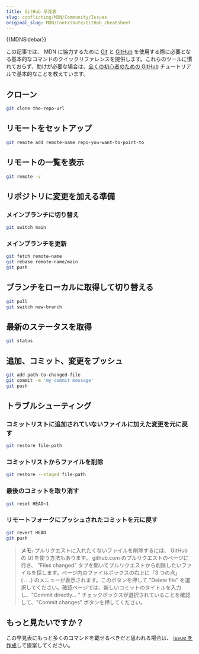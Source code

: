 ```yaml
---
title: GitHub 早見表
slug: conflicting/MDN/Community/Issues
original_slug: MDN/Contribute/GitHub_cheatsheet
---
```

{{MDNSidebar}}

この記事では、 MDN に協力するために [Git](https://git-scm.com/) と [GitHub](https://github.com/) を使用する際に必要となる基本的なコマンドのクイックリファレンスを提供します。これらのツールに慣れておらず、助けが必要な場合は、[全くの初心者のための GitHub](/ja/docs/MDN/Contribute/GitHub_beginners) チュートリアルで基本的なことを教えています。

## クローン

```bash
git clone the-repo-url
```

## リモートをセットアップ

```bash
git remote add remote-name repo-you-want-to-point-to
```

## リモートの一覧を表示

```bash
git remote -v
```

## リポジトリに変更を加える準備

### メインブランチに切り替え

```bash
git switch main
```

### メインブランチを更新

```bash
git fetch remote-name
git rebase remote-name/main
git push
```

## ブランチをローカルに取得して切り替える

```bash
git pull
git switch new-branch
```

## 最新のステータスを取得

```bash
git status
```

## 追加、コミット、変更をプッシュ

```bash
git add path-to-changed-file
git commit -m 'my commit message'
git push
```

## トラブルシューティング

### コミットリストに追加されていないファイルに加えた変更を元に戻す

```bash
git restore file-path
```

### コミットリストからファイルを削除

```bash
git restore --staged file-path
```

### 最後のコミットを取り消す

```bash
git reset HEAD~1
```

### リモートフォークにプッシュされたコミットを元に戻す

```bash
git revert HEAD
git push
```

> **メモ:** プルリクエストに入れたくないファイルを削除するには、 GitHub の UI を使う方法もあります。 github.com のプルリクエストのページに行き、 "Files changed" タブを開いてプルリクエストから削除したいファイルを探します。ページ内のファイルボックスの右上に「3 つの点」 (`...`) のメニューが表示されます。このボタンを押して "Delete file" を選択してください。確認ページでは、新しいコミットのタイトルを入力し、"Commit directly... " チェックボックスが選択されていることを確認して、"Commit changes" ボタンを押してください。

## もっと見たいですか？

この早見表にもっと多くのコマンドを載せるべきだと思われる場合は、 [issue を作成](https://github.com/mdn/content/issues/new)して提案してください。
